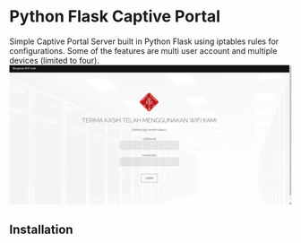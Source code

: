 # Python Flask Captive Portal
Simple Captive Portal Server built in Python Flask using iptables rules for configurations. Some of the features are multi user account and multiple devices (limited to four).
![](screenshot.png)

## Installation

